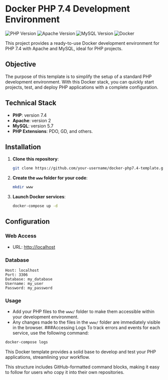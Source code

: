 # Docker PHP 7.4 Development Environment

![PHP Version](https://img.shields.io/badge/PHP-7.4-blue?logo=php)
![Apache Version](https://img.shields.io/badge/Apache-2.4-orange?logo=apache)
![MySQL Version](https://img.shields.io/badge/MySQL-5.7-blue?logo=mysql)
![Docker](https://img.shields.io/badge/Docker-ready-blue?logo=docker)

This project provides a ready-to-use Docker development environment for PHP 7.4 with Apache and MySQL, ideal for PHP projects.

## Objective
The purpose of this template is to simplify the setup of a standard PHP development environment. With this Docker stack, you can quickly start projects, test, and deploy PHP applications with a complete configuration.

## Technical Stack
- **PHP**: version 7.4
- **Apache**: version 2
- **MySQL**: version 5.7
- **PHP Extensions**: PDO, GD, and others.

## Installation

1. **Clone this repository**:

    ```bash
    git clone https://github.com/your-username/docker-php7.4-template.git my-project
    ```

2. **Create the `www` folder for your code**:

    ```bash
    mkdir www
    ```

3. **Launch Docker services**:

    ```bash
    docker-compose up -d
    ```

## Configuration

### Web Access
- URL: [http://localhost](http://localhost)

### Database

```code
Host: localhost
Port: 3306
Database: my_database
Username: my_user
Password: my_password
```

### Usage

- Add your PHP files to the `www/` folder to make them accessible within your development environment.
- Any changes made to the files in the `www/` folder are immediately visible in the browser.
###Accessing Logs
To track errors and events for each service, use the following command:

```bash
docker-compose logs
```
This Docker template provides a solid base to develop and test your PHP applications, streamlining your workflow.


This structure includes GitHub-formatted command blocks, making it easy to follow for users who copy it into their own repositories.
